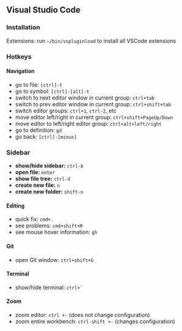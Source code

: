 ## Visual Studio Code

### Installation

Extensions: run `~/bin/vspluginload` to install all VSCode extensions

### Hotkeys

#### Navigation

- go to file: `[ctrl]-t`
- go to symbol: `[ctrl]-[alt]-t`
- switch to next editor window in current group: `ctrl+tab`
- switch to prev editor window in current group: `ctrl+shift+tab`
- switch editor groups: `ctrl+1`, `ctrl-2`, etc
- move editor left/right in current group: `ctrl+shift+PageUp/Down`
- move editor to left/right editor group: `ctrl+alt+left/right`
- go to definition: `gd`
- go back: `[ctrl]-[minus]`

### Sidebar

- **show/hide sidebar:** `ctrl-b`
- **open file:** `enter`
- **show file tree:** `ctrl-d`
- **create new file:** `n`
- **create new folder:** `shift-n`

#### Editing

- quick fix: `cmd+.`
- see problems: `cmd+shift+M`
- see mouse hover information: `gh`

#### Git

- open Git window: `ctrl+shift+G`

#### Terminal

- show/hide terminal: `` ctrl+` ``

#### Zoom

- zoom editor: `ctrl +-` (does not change configuration)
- zoom entire workbench: `ctrl-shift +-` (changes configuration)
